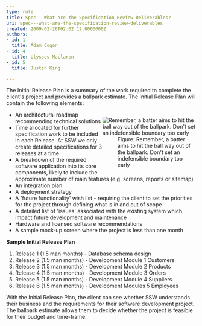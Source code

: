 ```yaml
---
type: rule
title: Spec - What are the Specification Review Deliverables?
uri: spec---what-are-the-specification-review-deliverables
created: 2009-02-26T02:02:12.0000000Z
authors:
- id: 1
  title: Adam Cogan
- id: 4
  title: Ulysses Maclaren
- id: 5
  title: Justin King

---
```




<span class='intro'> The Initial Release Plan is a summary of the work required to complete the client's project and provides a ballpark estimate. The Initial Release Plan will contain the following elements&#58;  </span>

<dl class="image" style="width&#58;249px;clear&#58;both;float&#58;right;"><dt><img class="ms-rteCustom-ImageArea" alt="Remember, a batter aims to hit the ball way out of the ballpark. Don't set an indefensible boundary too early" src="/Management/RulestoBetterWorkItems/PublishingImages/ProjectManagement_BallPark_Catch.jpg" border="0" /> </dt>
<dd><span class="ms-rteCustom-FigureNormal">Figure&#58; Remember, a batter aims to hit the ball way out of the ballpark. Don't set an indefensible boundary too early</span></dd></dl>
<ul><li>An architectural roadmap recommending technical solutions </li>
<li>Time allocated for further specification work to be included in each Release. At SSW we only create detailed specifications for 3 releases at a time </li>
<li>A breakdown of the required software application into its core components, likely to include the approximate number of main features (e.g. screens, reports or sitemap) </li>
<li>An integration plan </li>
<li>A deployment strategy </li>
<li>A 'future functionality' wish list - requiring the client to set the priorities for the project through defining what is in and out of scope </li>
<li>A detailed list of 'issues' associated with the existing system which impact future development and maintenance </li>
<li>Hardware and licensed software recommendations </li>
<li>A sample mock-up screen where the project is less than one month</li></ul>
<p><strong>Sample Initial Release Plan</strong> </p>
<ol><li>Release&#160;1 (1.5 man months) - Database schema design </li>
<li>Release&#160;2 (1.5 man months) - Development Module 1 Customers </li>
<li>Release&#160;3 (1.5 man months) - Development Module 2 Products </li>
<li>Release&#160;4 (1.5 man months) - Development Module 3 Orders </li>
<li>Release&#160;5 (1.5 man months) - Development Module 4 Suppliers </li>
<li>Release&#160;6 (1.5 man months) - Development Modules 5 Employees</li></ol>
<p>With the Initial Release Plan, the client can see whether SSW understands their business and the requirements for their software development project. The ballpark estimate allows them to decide whether the project is feasible for their budget and time-frame. </p>
<p>&#160;</p>


